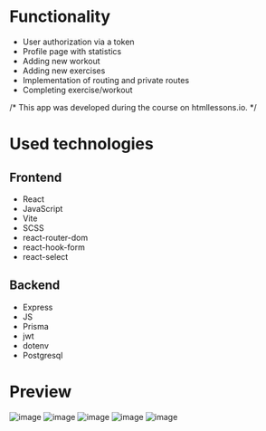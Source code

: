 # Functionality
- User authorization via a token 
- Profile page with statistics
- Adding new workout
- Adding new exercises
- Implementation of routing and private routes
- Completing exercise/workout

/* This app was developed during the course on htmllessons.io. */

# Used technologies
## Frontend
- React
- JavaScript
- Vite
- SCSS
- react-router-dom
- react-hook-form
- react-select
## Backend
- Express
- JS
- Prisma
- jwt
- dotenv
- Postgresql

# Preview
![image](https://github.com/user-attachments/assets/f163200b-49ff-4484-a9e4-0d03be830479)
![image](https://github.com/user-attachments/assets/260a76f7-f25a-4bad-9cd6-ed7b56c022d5)
![image](https://github.com/user-attachments/assets/c04ddece-ca1d-4f1d-b470-5880ea0ff235)
![image](https://github.com/user-attachments/assets/9ffe1058-bfcb-4832-a94d-1fc19255993e)
![image](https://github.com/user-attachments/assets/317af513-dc67-4336-988f-85e12b7865ec)




